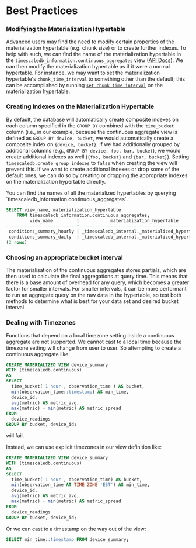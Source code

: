 # Best Practices

### Modifying the Materialization Hypertable
Advanced users may find the need to modify certain properties of the
materialization hypertable (e.g. chunk size) or to create further indexes.
To help with such, we can find the name of the materialization hypertable in the
`timescaledb_information.continuous_aggregates` view ([API Docs][api-continuous-aggregates-info]).
We can then modify the materialization hypertable as if it were a normal
hypertable. For instance, we may want to set the materialization hypertable's
`chunk_time_interval` to something other than the default; this can be
accomplished by running [`set_chunk_time_interval`][api-set-chunk-interval] on
the materialization hypertable.

### Creating Indexes on the Materialization Hypertable
By default, the database will automatically create composite indexes on each
column specified in the `GROUP BY` combined with the `time_bucket`
column (i.e., in our example, because the continuous aggregate view
is defined as `GROUP BY device, bucket`, we would automatically
create a composite index on `{device, bucket}`.  If we had additionally
grouped by additional columns (e.g., `GROUP BY device, foo, bar, bucket`),
we would create additional indexes as well (`{foo, bucket}` and
`{bar, bucket}`). Setting `timescaledb.create_group_indexes` to `false` when
creating the view will prevent this.  If we want to create additional
indexes or drop some of the default ones, we can do so by creating or
dropping the appropriate indexes on the materialization hypertable
directly.

<highlight type="tip">
You can find the names of all the materialized hypertables by
querying `timescaledb_information.continuous_aggregates`.

 ```sql
 SELECT view_name, materialization_hypertable
     FROM timescaledb_information.continuous_aggregates;
          view_name         |            materialization_hypertable
 ---------------------------+---------------------------------------------------
  conditions_summary_hourly | _timescaledb_internal._materialized_hypertable_30
  conditions_summary_daily  | _timescaledb_internal._materialized_hypertable_31
 (2 rows)
 ```
</highlight>

### Choosing an appropriate bucket interval
The materialisation of the continuous aggregates stores partials, which are then 
used to calculate the final aggregations at query time.  This means that there is
a base amount of overhead for any query, which becomes a greater factor for smaller
intervals.  For smaller intervals, it can be more performant to run an aggregate 
query on the raw data in the hypertable, so test both methods to determine what is
best for your data set and desired bucket interval. 

### Dealing with Timezones
Functions that depend on a local timezone setting inside a continuous aggregate
are not supported. We cannot cast to a local time because the timezone setting
will change from user to user. So attempting to create a continuous aggregate
like:
```sql
CREATE MATERIALIZED VIEW device_summary
WITH (timescaledb.continuous)
AS
SELECT
  time_bucket('1 hour', observation_time ) AS bucket,
  min(observation_time::timestamp) AS min_time,
  device_id,
  avg(metric) AS metric_avg,
  max(metric) - min(metric) AS metric_spread
FROM
  device_readings
GROUP BY bucket, device_id;
```
will fail.

Instead, we can use explicit timezones in our view definition like:
```sql
CREATE MATERIALIZED VIEW device_summary
WITH (timescaledb.continuous)
AS
SELECT
  time_bucket('1 hour', observation_time) AS bucket,
  min(observation_time AT TIME ZONE 'EST') AS min_time,
  device_id,
  avg(metric) AS metric_avg,
  max(metric) - min(metric) AS metric_spread
FROM
  device_readings
GROUP BY bucket, device_id;
```
Or we can cast to a timestamp on the way out of the view:
```sql
SELECT min_time::timestamp FROM device_summary;
```



[api-continuous-aggregates-info]: /api/:currentVersion:/informational-views/timescaledb_information-continuous_aggregates/
[api-set-chunk-interval]: /api/:currentVersion:/hypertable/set_chunk_time_interval

